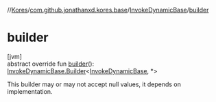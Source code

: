 //[Kores](../../../index.md)/[com.github.jonathanxd.kores.base](../index.md)/[InvokeDynamicBase](index.md)/[builder](builder.md)

# builder

[jvm]\
abstract override fun [builder](builder.md)(): [InvokeDynamicBase.Builder](-builder/index.md)<[InvokeDynamicBase](index.md), *>

This builder may or may not accept null values, it depends on implementation.
